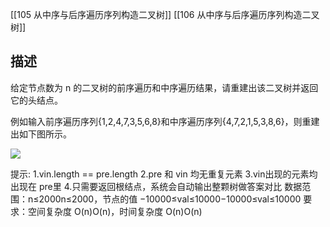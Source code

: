 [[105 从中序与后序遍历序列构造二叉树]]
[[106 从中序与后序遍历序列构造二叉树]]

## 描述

给定节点数为 n 的二叉树的前序遍历和中序遍历结果，请重建出该二叉树并返回它的头结点。

例如输入前序遍历序列{1,2,4,7,3,5,6,8}和中序遍历序列{4,7,2,1,5,3,8,6}，则重建出如下图所示。

![](https://uploadfiles.nowcoder.com/images/20210717/557336_1626504921458/776B0E5E0FAD11A6F15004B29DA5E628)  

  

提示:
1.vin.length == pre.length
2.pre 和 vin 均无重复元素
3.vin出现的元素均出现在 pre里
4.只需要返回根结点，系统会自动输出整颗树做答案对比
数据范围：n≤2000n≤2000，节点的值 −10000≤val≤10000−10000≤val≤10000
要求：空间复杂度 O(n)O(n)，时间复杂度 O(n)O(n)